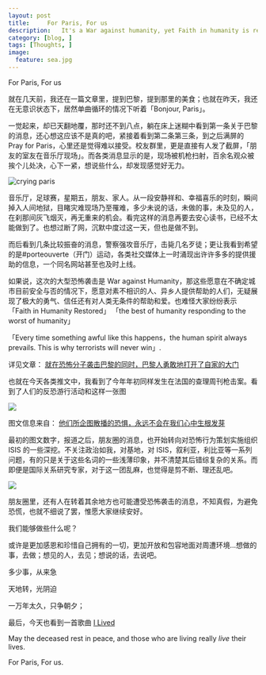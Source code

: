 ```yaml
---
layout: post  
title:     For Paris, For us 
description:   It's a War against humanity, yet Faith in humanity is restored by those nameless and seemingly powerless people. Human spirit always prevails, this I believe.
category: [blog, ]  
tags: [Thoughts, ]  
image:
  feature: sea.jpg
---
```


For Paris, For us

就在几天前，我还在一篇文章里，提到巴黎，提到那里的美食；也就在昨天，我还在无意识状态下，居然单曲循环的情况下听着「Bonjour, Paris」。

一觉起来，却已天翻地覆，那时还不到八点，躺在床上迷糊中看到第一条关于巴黎的消息，还心想这应该不是真的吧，紧接着看到第二条第三条，到之后满屏的 Pray for Paris，心里还是觉得难以接受。校友群里，更是直接有人发了截屏，「朋友的室友在音乐厅现场」。而各类消息显示的是，现场被机枪扫射，百余名观众被挨个儿处决，心下一紧，想说些什么，却发现感觉好无力。

![crying paris](http://imglf0.nosdn.127.net/img/WTNCc0NEMEVTVHBSWk95a3dQUnNScTFZcFliTVVzUE1TT2pncGJDejhWMW1sSVNJbk9iakZnPT0.jpg?imageView&thumbnail=1680x0&quality=96&stripmeta=0&type=jpg)

音乐厅，足球赛，星期五，朋友、家人。从一段安静祥和、幸福喜乐的时刻，瞬间掉入人间地狱，目睹灾难现场乃至罹难，多少未说的话，未做的事，未及见的人，在刹那间灰飞烟灭，再无重来的机会。看完这样的消息再要去安心读书，已经不太能做到了。也想过断了网，沉默中度过这一天，但也是做不到。

而后看到几条比较振奋的消息，警察强攻音乐厅，击毙几名歹徒；更让我看到希望的是#porteouverte（开门）运动，各类社交媒体上一时涌现出许许多多的提供援助的信息，一个同名网站甚至也及时上线。

如果说，这次的大型恐怖袭击是 War against Humanity，那这些愿意在不确定城市目前安全与否的情况下，愿意对素不相识的人、异乡人提供帮助的人们，无疑展现了极大的勇气、信任还有对人类无条件的帮助和爱。也难怪大家纷纷表示「Faith in Humanity Restored」 「the best of humanity responding to the worst of humanity」

「Every time something awful like this happens，the human spirit always prevails. This is why terrorists will never win」. 

详见文章： [就在恐怖分子袭击巴黎的同时，巴黎人勇敢地打开了自家的大门](http://www.jiemian.com/article/439125.html)

也就在今天各类推文中，我看到了今年年初同样发生在法国的查理周刊枪击案。看到了人们的反恐游行活动和这样一张图

![](http://imglf.nosdn.127.net/img/WTNCc0NEMEVTVHBSWk95a3dQUnNSczdCWmNzRTlHRDFPQVpUNTU2eEk0eFJqa3NtcXFRcjd3PT0.jpg?imageView&thumbnail=1680x0&quality=96&stripmeta=0&type=jpg)

图文信息来自： [他们所企图散播的恐惧，永远不会在我们心中生根发芽 ](http://chuansong.me/n/1924055)

最初的图文数字，报道之后，朋友圈的消息，也开始转向对恐怖行为策划实施组织 ISIS 的一些深挖。不关注政治如我，对基地，对 ISIS，叙利亚，利比亚等一系列问题，有的只是关于这些名词的一些浅薄印象，并不清楚其后错综复杂的关系。而即便是国际关系研究专家，对于这一团乱麻，也觉得是剪不断、理还乱吧。

![](http://imglf2.nosdn.127.net/img/WTNCc0NEMEVTVHBSWk95a3dQUnNSdmh1SC8vM01GbEZCcFNBZEZtNHNqWmgreEpzdGV5cU5RPT0.jpg?imageView&thumbnail=1680x0&quality=96&stripmeta=0&type=jpg)

朋友圈里，还有人在转着其余地方也可能遭受恐怖袭击的消息，不知真假，为避免恐慌，也就不细说了罢，惟愿大家继续安好。

我们能够做些什么呢？

或许是更加感恩和珍惜自己拥有的一切，更加开放和包容地面对周遭环境...想做的事，去做；想见的人，去见；想说的话，去说吧。

多少事，从来急

天地转，光阴迫

一万年太久，只争朝夕；

最后，今天也看到一首歌曲  [I Lived](http://music.163.com/#/song?id=26060066)

May the deceased rest in peace, and those who are living really *live* their lives. 

For Paris, For us.

